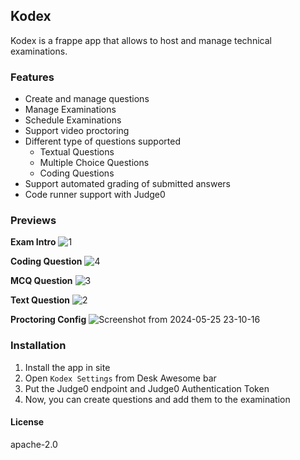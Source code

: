 ## Kodex

Kodex is a frappe app that allows to host and manage technical examinations.

### Features

- Create and manage questions
- Manage Examinations
- Schedule Examinations
- Support video proctoring
- Different type of questions supported
  - Textual Questions
  - Multiple Choice Questions
  - Coding Questions
- Support automated grading of submitted answers
- Code runner support with Judge0

### Previews

**Exam Intro**
![1](https://github.com/tanmoysrt/kodex/assets/57363826/6627893f-dea9-4750-ae36-9c1f72861f50)

**Coding Question**
![4](https://github.com/tanmoysrt/kodex/assets/57363826/c10478dc-ea83-42ab-8dad-d070e198c10e)

**MCQ Question**
![3](https://github.com/tanmoysrt/kodex/assets/57363826/8afd9fe6-6b65-425f-8232-09b6dad25ccf)


**Text Question**
![2](https://github.com/tanmoysrt/kodex/assets/57363826/50cff136-b56e-4f03-b0c6-7f7dcee98514)

**Proctoring Config**
![Screenshot from 2024-05-25 23-10-16](https://github.com/tanmoysrt/kodex/assets/57363826/441142c7-9a67-4873-8a1f-6405e8c3cbe4)


### Installation

1. Install the app in site
2. Open `Kodex Settings` from Desk Awesome bar
3. Put the Judge0 endpoint and Judge0 Authentication Token
4. Now, you can create questions and add them to the examination


#### License

apache-2.0
